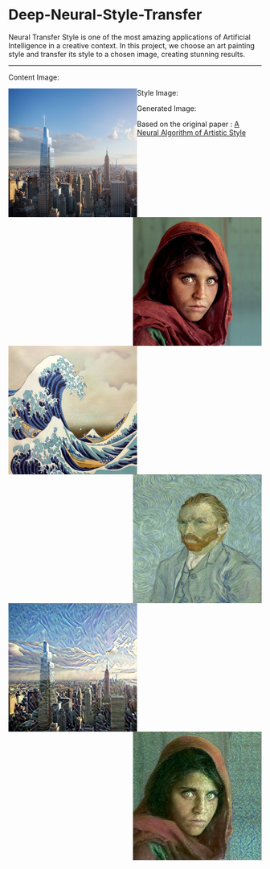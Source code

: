# Deep-Neural-Style-Transfer
Neural Transfer Style is one of the most amazing applications of Artificial Intelligence in a creative context. In this project, we choose an art painting style and transfer its style to a chosen image, creating stunning results.

---

Content Image:

<img align="left" src="https://github.com/devrajPriyadarshi/Deep-Neural-Style-Transfer/blob/main/Content/city0.jpg" width="256" height="256">
<img align="right" src="https://github.com/devrajPriyadarshi/Deep-Neural-Style-Transfer/blob/main/Content/people2.jpg" width="256" height="256">

Style Image:
<img align="left" src="https://github.com/devrajPriyadarshi/Deep-Neural-Style-Transfer/blob/main/Style/0.jpg" width="256" height="256">
<img align="right" src="https://github.com/devrajPriyadarshi/Deep-Neural-Style-Transfer/blob/main/Style/1.jpg" width="256" height="256">

Generated Image:
<img align="left" src="https://github.com/devrajPriyadarshi/Deep-Neural-Style-Transfer/blob/main/Results/city0.jpg" width="256" height="256">
<img align="right" src="https://github.com/devrajPriyadarshi/Deep-Neural-Style-Transfer/blob/main/Results/people2.jpg" width="256" height="256">

Based on the original paper : [A Neural Algorithm of Artistic Style](https://arxiv.org/abs/1508.06576)
